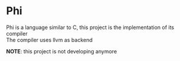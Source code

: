 # Phi
Phi is a language similar to C, this project is the implementation of its compiler<br>
The compiler uses llvm as backend<br>

**NOTE**: this project is not developing anymore
